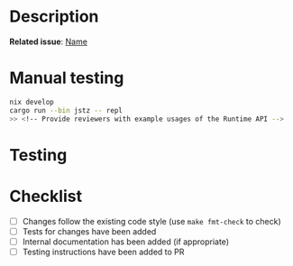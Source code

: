 # Description

<!-- Please be sure to link the associated Runtime API task here. -->

**Related issue**: [Name](link)

<!-- If this PR has dependencies, please link them here. -->
<!-- **Dependencies**: -->

<!-- Describe your changes in detail. -->

# Manual testing

<!-- Describe how reviewers and approvers can manually test this PR. -->

```sh
nix develop
cargo run --bin jstz -- repl
>> <!-- Provide reviewers with example usages of the Runtime API -->
```

# Testing

<!-- Describe how reviewers and approves can manually run the unit tests for this PR. -->

<!-- Additionally, describe the employed testing strategy -->

<!--

A possible testing strategy could involve:
- Copy test from other runtime (e.g. for TextEncoder from [bun](https://github.com/oven-sh/bun) can be found [here](https://github.com/oven-sh/bun/blob/main/test/js/web/encoding/text-encoder.test.js))
- Remove test harness imports
- Replace unit tests (described by it in bun) with a function (of type () => void)
- Replace expects with console.asserts.
- Define a main function for the tests which can be loaded into the REPL (currently by copying and pasting the file) and executed.

-->

# Checklist

- [ ] Changes follow the existing code style (use `make fmt-check` to check)
- [ ] Tests for changes have been added
- [ ] Internal documentation has been added (if appropriate)
- [ ] Testing instructions have been added to PR
